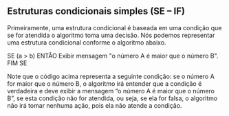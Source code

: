 ## Estruturas condicionais simples (SE – IF)
Primeiramente, uma estrutura condicional é baseada em uma condição que se for atendida o algoritmo toma uma decisão. Nós podemos representar uma estrutura condicional conforme o algoritmo abaixo.

SE (a > b) ENTÃO
    Exibir mensagem "o número A é maior que o número B".
FIM SE

Note que o código acima representa a seguinte condição: se o número A for maior que o número B, o algoritmo irá entender que a condição é verdadeira e deve exibir a mensagem “o número A é maior que o número B”, se esta condição não for atendida, ou seja, se ela for falsa, o algoritmo não irá tomar nenhuma ação, pois ela não atende a condição.

